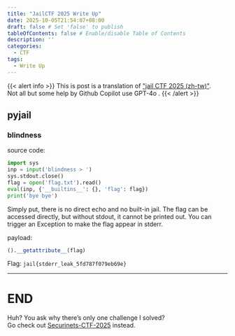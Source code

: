```yaml
---
title: "JailCTF 2025 Write Up"
date: 2025-10-05T21:54:07+08:00
draft: false # Set 'false' to publish
tableOfContents: false # Enable/disable Table of Contents
description: ''
categories:
  - CTF
tags:
  - Write Up
---
```


{{< alert info >}}
This is post is a translation of <a href="/posts/jailctf-2025/">"jail CTF 2025 (zh-tw)"</a>.<br>
Not all but some help by Github Copilot use GPT-4o .
{{< /alert >}}

## pyjail
### blindness

source code:
```python
import sys
inp = input('blindness > ')
sys.stdout.close()
flag = open('flag.txt').read()
eval(inp, {'__builtins__': {}, 'flag': flag})
print('bye bye')
```

Simply put, there is no direct echo and no built-in jail.
The flag can be accessed directly, but without stdout, it cannot be printed out.
You can trigger an Exception to make the flag appear in stderr.

payload:
```python
().__getattribute__(flag)
```

Flag: `jail{stderr_leak_5fd787f079eb69e}`

--- 

# END

Huh? You ask why there’s only one challenge I solved?  
Go check out [Securinets-CTF-2025](../securinets-ctf-2025/) instead.